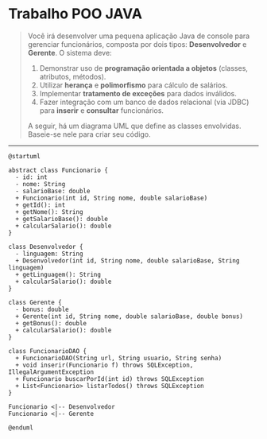 # Trabalho POO JAVA

> Você irá desenvolver uma pequena aplicação Java de console para gerenciar funcionários, composta por dois tipos: **Desenvolvedor** e **Gerente**.
> O sistema deve:
>
> 1. Demonstrar uso de **programação orientada a objetos** (classes, atributos, métodos).
> 2. Utilizar **herança** e **polimorfismo** para cálculo de salários.
> 3. Implementar **tratamento de exceções** para dados inválidos.
> 4. Fazer integração com um banco de dados relacional (via JDBC) para **inserir** e **consultar** funcionários.
>
> A seguir, há um diagrama UML que define as classes envolvidas. Baseie-se nele para criar seu código.

---

```wsd
@startuml

abstract class Funcionario {
  - id: int
  - nome: String
  - salarioBase: double
  + Funcionario(int id, String nome, double salarioBase)
  + getId(): int
  + getNome(): String
  + getSalarioBase(): double
  + calcularSalario(): double
}

class Desenvolvedor {
  - linguagem: String
  + Desenvolvedor(int id, String nome, double salarioBase, String linguagem)
  + getLinguagem(): String
  + calcularSalario(): double
}

class Gerente {
  - bonus: double
  + Gerente(int id, String nome, double salarioBase, double bonus)
  + getBonus(): double
  + calcularSalario(): double
}

class FuncionarioDAO {
  + FuncionarioDAO(String url, String usuario, String senha)
  + void inserir(Funcionario f) throws SQLException, IllegalArgumentException
  + Funcionario buscarPorId(int id) throws SQLException
  + List<Funcionario> listarTodos() throws SQLException
}

Funcionario <|-- Desenvolvedor
Funcionario <|-- Gerente

@enduml
```
